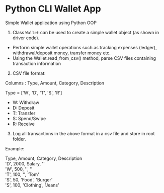 # Python CLI Wallet App 
Simple Wallet application using Python OOP

1. Class `Wallet` can be used to create a simple wallet object (as shown in driver code).
- Perform simple wallet operations such as tracking expenses (ledger), withdrawal/deposit money, transfer money etc.
- Using the Wallet.read_from_csv() method, parse CSV files containing transaction information


2. CSV file format:

Columns : Type, Amount, Category, Description


Type = ['W', 'D', 'T', 'S', 'R']

- W: Withdraw
- D: Deposit
- T: Transfer
- S: Spend/Swipe
- R: Receive


3. Log all transactions in the above format in a csv file and store in root folder. 

Example:

Type, Amount, Category, Description <br>
'D', 2000, Salary, '' <br>
'W', 500, '', '' <br> 
'T', 100, '', 'Tom' <br> 
'S', 50, 'Food', 'Burger' <br> 
'S', 100, 'Clothing', 'Jeans' <br>
